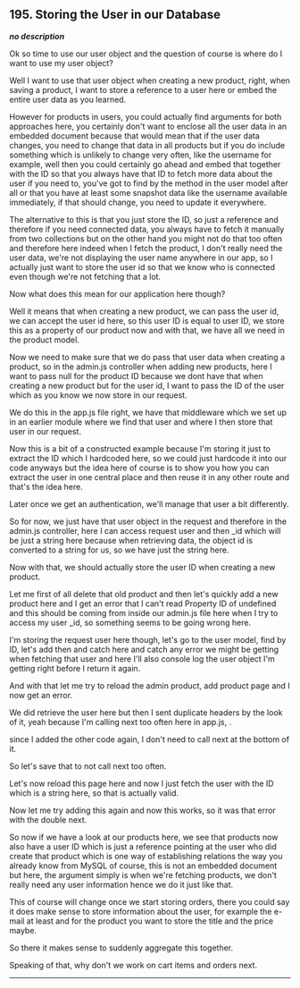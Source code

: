 ## 195. Storing the User in our Database

<strong><em>no description</em></strong>

Ok so time to use our user object and the question of course is where do I want
to use my user object? 

Well I want to use that user object when creating a new product, right, when
saving a product, I want to store a reference to a user here or embed the entire
user data as you learned. 

However for products in users, you could actually find arguments for both
approaches here, you certainly don't want to enclose all the user data in an
embedded document because that would mean that if the user data changes, you
need to change that data in all products but if you do include something which
is unlikely to change very often, like the username for example, well then you
could certainly go ahead and embed that together with the ID so that you always
have that ID to fetch more data about the user if you need to, you've got to
find by the method in the user model after all or that you have at least some
snapshot data like the username available immediately, if that should change,
you need to update it everywhere. 

The alternative to this is that you just store the ID, so just a reference and
therefore if you need connected data, you always have to fetch it manually from
two collections  but on the other hand you might not do that too often and
therefore here indeed when I fetch the product, I don't really need the user
data, we're not displaying the user name anywhere in our app, so I actually just
want to store the user id so that we know who is connected even though we're not
fetching that a lot. 

Now what does this mean for our application here though? 

Well it means that when creating a new product, we can pass the user id, we can
accept the user id here, so this user ID is equal to user ID, we store this as a
property of our product now and with that, we have all we need in the product
model. 

Now we need to make sure that we do pass that user data when creating a product,
so in the admin.js controller when adding new products, here I want to pass null
for the product ID because we dont have that when creating a new product but for
the user id, I want to pass the ID of the user which as you know we now store in
our request. 

We do this in the app.js file right, we have that middleware which we set up in
an earlier module where we find that user and where I then store that user in
our request. 

Now this is a bit of a constructed example because I'm storing it just to
extract the ID which I hardcoded here, so we could just hardcode it into our
code anyways but the idea here of course is to show you how you can extract the
user in one central place and then reuse it in any other route and that's the
idea here. 

Later once we get an authentication, we'll manage that user a bit differently. 

So for now, we just have that user object in the request and therefore in the
admin.js controller, here I can access request user and then _id which will be
just a string here because when retrieving data, the object id is converted to a
string for us, so we have just the string here. 

Now with that, we should actually store the user ID when creating a new product.


Let me first of all delete that old product and then let's quickly add a new
product here and I get an error that I can't read Property ID of undefined and
this should be coming from inside our admin.js file here when I try to access my
user _id, so something seems to be going wrong here. 

I'm storing the request user here though, let's go to the user model, find by
ID, let's add then and catch here and catch any error we might be getting when
fetching that user and here I'll also console log the user object I'm getting
right before I return it again. 

And with that let me try to reload the admin product, add product page and I now
get an error. 

We did retrieve the user here but then I sent duplicate headers by the look of
it, yeah because I'm calling next too often here in app.js, . 

since I added the other code again, I don't need to call next at the bottom of
it. 

So let's save that to not call next too often. 

Let's now reload this page here and now I just fetch the user with the ID which
is a string here, so that is actually valid. 

Now let me try adding this again and now this works, so it was that error with
the double next. 

So now if we have a look at our products here, we see that products now also
have a user ID which is just a reference pointing at the user who did create
that product which is one way of establishing relations the way you already know
from MySQL of course, this is not an embedded document but here, the argument
simply is when we're fetching products, we don't really need any user
information hence we do it just like that. 

This of course will change once we start storing orders, there you could say it
does make sense to store information about the user, for example the e-mail at
least and for the product you want to store the title and the price maybe. 

So there it makes sense to suddenly aggregate this together. 

Speaking of that, why don't we work on cart items and orders next. 

---